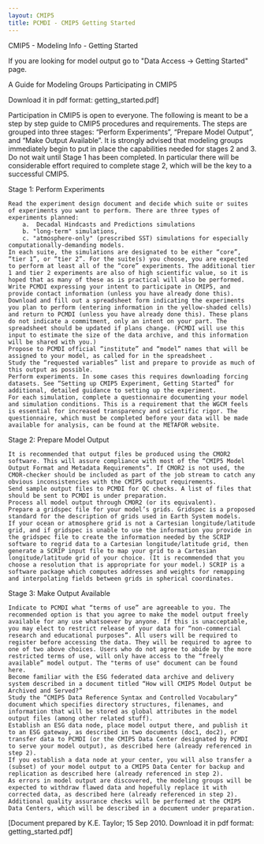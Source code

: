 ```yaml
---
layout: CMIP5
title: PCMDI - CMIP5 Getting Started
---
```

CMIP5 - Modeling Info - Getting Started

If you are looking for model output go to "Data Access -> Getting Started" page.


A Guide for Modeling Groups Participating in CMIP5

Download it in pdf format: getting_started.pdf]

Participation in CMIP5 is open to everyone. The following is meant to be a step by step guide to CMIP5 procedures and requirements. The steps are grouped into three stages: “Perform Experiments”, “Prepare Model Output”, and “Make Output Available”. It is strongly advised that modeling groups immediately begin to put in place the capabilities needed for stages 2 and 3. Do not wait until Stage 1 has been completed. In particular there will be considerable effort required to complete stage 2, which will be the key to a successful CMIP5.

Stage 1: Perform Experiments

    Read the experiment design document and decide which suite or suites of experiments you want to perform. There are three types of experiments planned:
        a.  Decadal Hindcasts and Predictions simulations
        b. "long-term" simulations,
        c. "atmosphere-only" (prescribed SST) simulations for especially computationally-demanding models.
    In each suite, the simulations are designated to be either “core”, “tier 1”, or “tier 2”. For the suite(s) you choose, you are expected to perform at least all of the “core” experiments. The additional tier 1 and tier 2 experiments are also of high scientific value, so it is hoped that as many of these as is practical will also be performed.
    Write PCMDI expressing your intent to participate in CMIP5, and provide contact information (unless you have already done this).
    Download and fill out a spreadsheet form indicating the experiments you plan to perform (entering information in the yellow-shaded cells) and return to PCMDI (unless you have already done this). These plans do not indicate a commitment, only an intent on your part. The spreadsheet should be updated if plans change. (PCMDI will use this input to estimate the size of the data archive, and this information will be shared with you.)
    Propose to PCMDI official “institute” and “model” names that will be assigned to your model, as called for in the spreadsheet .
    Study the “requested variables” list and prepare to provide as much of this output as possible.
    Perform experiments. In some cases this requires downloading forcing datasets. See “Setting up CMIP5 Experiment, Getting Started” for additional, detailed guidance to setting up the experiment.
    For each simulation, complete a questionnaire documenting your model and simulation conditions. This is a requirement that the WGCM feels is essential for increased transparency and scientific rigor. The questionnaire, which must be completed before your data will be made available for analysis, can be found at the METAFOR website.


Stage 2: Prepare Model Output

    It is recommended that output files be produced using the CMOR2 software. This will assure compliance with most of the “CMIP5 Model Output Format and Metadata Requirements”. If CMOR2 is not used, the CMOR-checker should be included as part of the job stream to catch any obvious inconsistencies with the CMIP5 output requirements.
    Send sample output files to PCMDI for QC checks. A list of files that should be sent to PCMDI is under preparation.
    Process all model output through CMOR2 (or its equivalent).
    Prepare a gridspec file for your model’s grids. Gridspec is a proposed standard for the description of grids used in Earth System models.
    If your ocean or atmosphere grid is not a Cartesian longitude/latitude grid, and if gridspec is unable to use the information you provide in the gridspec file to create the information needed by the SCRIP software to regrid data to a Cartesian longitude/latitude grid, then generate a SCRIP input file to map your grid to a Cartesian longitude/latitude grid of your choice. (It is recommended that you choose a resolution that is appropriate for your model.) SCRIP is a software package which computes addresses and weights for remapping and interpolating fields between grids in spherical coordinates.


Stage 3: Make Output Available

    Indicate to PCMDI what “terms of use” are agreeable to you. The recommended option is that you agree to make the model output freely available for any use whatsoever by anyone. If this is unacceptable, you may elect to restrict release of your data for “non-commercial research and educational purposes”. All users will be required to register before accessing the data. They will be required to agree to one of two above choices. Users who do not agree to abide by the more restricted terms of use, will only have access to the “freely available” model output. The "terms of use" document can be found here.
    Become familiar with the ESG federated data archive and delivery system described in a document titled “How will CMIP5 Model Output be Archived and Served?”
    Study the “CMIP5 Data Reference Syntax and Controlled Vocabulary” document which specifies directory structures, filenames, and information that will be stored as global attributes in the model output files (among other related stuff).
    Establish an ESG data node, place model output there, and publish it to an ESG gateway, as described in two documents (doc1, doc2), or transfer data to PCMDI (or the CMIP5 Data Center designated by PCMDI to serve your model output), as described here (already referenced in step 2).
    If you establish a data node at your center, you will also transfer a (subset) of your model output to a CMIP5 Data Center for backup and replication as described here (already referenced in step 2).
    As errors in model output are discovered, the modeling groups will be expected to withdraw flawed data and hopefully replace it with corrected data, as described here (already referenced in step 2).
    Additional quality assurance checks will be performed at the CMIP5 Data Centers, which will be described in a document under preparation.


[Document prepared by K.E. Taylor; 15 Sep 2010. Download it in pdf format: getting_started.pdf]
